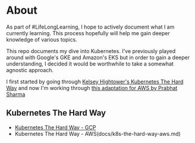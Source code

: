 # About

As part of #LifeLongLearning, I hope to actively document what I am currently learning. This process hopefully will help me gain deeper knowledge of various topics. 

This repo documents my dive into Kubernetes. I've previously played around with Google's GKE and Amazon's EKS but in order to gain a deeper understanding, I decided it would be worthwhile to take a somewhat agnostic approach. 

I first started by going through [Kelsey Hightower's Kubernetes The Hard Way](https://github.com/kelseyhightower/kubernetes-the-hard-way) and now I'm working through [this adaptation for AWS by Prabhat Sharma](https://github.com/prabhatsharma/kubernetes-the-hard-way-aws)

## Kubernetes The Hard Way

- [Kubernetes The Hard Way - GCP](docs/k8s-the-hard-way-gcp.md)
- Kubernetes The Hard Way - AWS(docs/k8s-the-hard-way-aws.md)




